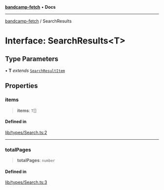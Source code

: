 [**bandcamp-fetch**](../README.md) • **Docs**

***

[bandcamp-fetch](../README.md) / SearchResults

# Interface: SearchResults\<T\>

## Type Parameters

• **T** *extends* [`SearchResultItem`](SearchResultItem.md)

## Properties

### items

> **items**: `T`[]

#### Defined in

[lib/types/Search.ts:2](https://github.com/patrickkfkan/bandcamp-fetch/blob/d7908af6ae5080a27ddea05f2631b8fc5129d64d/src/lib/types/Search.ts#L2)

***

### totalPages

> **totalPages**: `number`

#### Defined in

[lib/types/Search.ts:3](https://github.com/patrickkfkan/bandcamp-fetch/blob/d7908af6ae5080a27ddea05f2631b8fc5129d64d/src/lib/types/Search.ts#L3)
